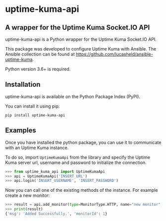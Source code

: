 # uptime-kuma-api

A wrapper for the Uptime Kuma Socket.IO API
---
uptime-kuma-api is a Python wrapper for the Uptime Kuma Socket.IO API.

This package was developed to configure Uptime Kuma with Ansible. The Ansible collection can be found at https://github.com/lucasheld/ansible-uptime-kuma.

Python version 3.6+ is required.

Installation
---
uptime-kuma-api is available on the Python Package Index (PyPI).

You can install it using pip:

```
pip install uptime-kuma-api
```

Examples
---
Once you have installed the python package, you can use it to communicate with an Uptime Kuma instance.

To do so, import `UptimeKumaApi` from the library and specify the Uptime Kuma server url, username and password to initialize the connection.

```python
>>> from uptime_kuma_api import UptimeKumaApi
>>> api = UptimeKumaApi('INSERT_URL')
>>> api.login('INSERT_USERNAME', 'INSERT_PASSWORD')
```

Now you can call one of the existing methods of the instance. For example create a new monitor:

```python
>>> result = api.add_monitor(type=MonitorType.HTTP, name="new monitor", url="http://192.168.1.1")
>>> print(result)
{'msg': 'Added Successfully.', 'monitorId': 1}
```
